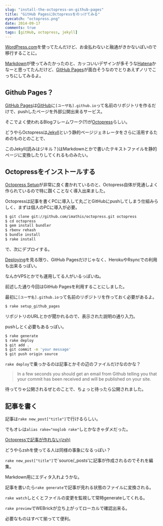 ```yaml
---
slug: "install-the-octopress-on-github-pages"
title: "GitHub PagesにOctopressをのっけてみる"
eyecatch: "octopress.png"
date: 2014-09-17
comments: true
tags: [gitHub, octopress, jekyll]
---
```

[WordPress.com](https://ja.wordpress.com/)を使ってたんだけど、お金払わないと融通がきかないぽいので移行することに。

[Markdown](http://ja.wikipedia.org/wiki/Markdown)が使ってみたかったのと、カッコいいデザインが多そうな[Hatena](http://hatenablog.com/)かなーと思ってたんだけど、[GitHub Pages](https://pages.github.com/)が面白そうなのでとりあえずノリでこっちにしてみるよ。

<!-- more -->

## Github Pages？

[GitHub Pages](https://pages.github.com/)は[GitHub](https://github.com/)に`[ユーザ名].github.io`って名前のリポジトリを作るだけで、pushしたページを外部公開出来るサービス。

そこでよく使われるBlogフレームワーク(?)が[Octopress](http://octopress.org/)らしい。

どうやらOctopressは[Jekyll](http://jekyllrb.com/)という静的ページジェネレータをさらに活用するためのものとのことで、

このJekyll(読みはジキル？)はMarkdownとかで書いたテキストファイルを静的ページに変換したりしてくれるものみたい。

## Octopressをインストールする

[Octopress Setup](http://octopress.org/docs/setup/)が非常に良く書かれているのと、Octopress自体が見通しよく作られているので特に躓くことなく導入出来ました。

Octopressは記事を書くPCに導入して丸ごとGitHubにpushしてしまう仕組みらしく、まずは個人のPCに導入が必要。

``` sh
$ git clone git://github.com/imathis/octopress.git octopress
$ cd octopress
$ gem install bundler
$ rbenv rehash
$ bundle install
$ rake install
```

で、次にデプロイする。

[Deploying](http://octopress.org/docs/deploying/)を見る限り、GitHub Pagesだけじゃなく、HerokuやRsyncでの利用も出来るっぽい。

なんかVPSとかでも運用してる人がいるっぽいね。

前述した通り今回はGitHub Pagesを利用することにしました。

最初に`[ユーザ名].github.io`って名前のリポジトリを作っておく必要があるよ。
``` sh
$ rake setup_github_pages
```

リポジトリのURLとかが聞かれるので、表示された説明の通り入力。

pushしとく必要もあるっぽい。

``` sh
$ rake generate
$ rake deploy
$ git add .
$ git commit -m 'your message'
$ git push origin source
```

`rake deploy`で乗っかるのは記事とかその辺のファイルだけなのかな？

> In a few seconds you should get an email from Github telling you that your commit has been received and will be published on your site.

待ってりゃ公開されるぜとのことで、ちょっと待ったら公開されました。

## 記事を書く

記事は`rake new_post["title"]`で行けるらしい。

でもオレは`alias rake="noglob rake"`しとかなきゃダメだった。

[Octopressで記事が作れない(zsh)](http://ackintosh.github.io/blog/2013/02/02/cant-create-post/)

どうやらzshを使ってる人は同様の事象になるっぽい？

`rake new_post["title"]`で`source/_posts'に記事が作成されるのでそれを編集。

Markdown用にエディタ入れようかな。

記事を書いたら`rake generate`で記事が見れる状態のファイルに変換される。

`rake watch`しとくとファイルの変更を監視して常時generateしてくれる。

`rake preview`でWEBrickが立ち上がってローカルで確認出来る。

必要なものはすべて揃ってて便利。
